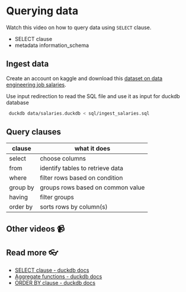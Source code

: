 # Querying data

Watch this video on how to query data using `SELECT` clause.

<!-- [![setup duckdb and dbeaver and testing](https://github.com/kokchun/assets/blob/main/oop_advanced/dbeaver_setup.png?raw=true)](https://youtu.be/b9VMLSXKHwk) -->

- SELECT clause
- metadata information_schema

## Ingest data

Create an account on kaggle and download this [dataset on data engineering job salaries](https://www.kaggle.com/datasets/chopper53/data-engineer-salary-in-2024/data).

Use input redirection to read the SQL file and use it as input for duckdb database

```bash
 duckdb data/salaries.duckdb < sql/ingest_salaries.sql
```

## Query clauses

| clause   | what it does                      |
| -------- | --------------------------------- |
| select   | choose columns                    |
| from     | identify tables to retrieve data  |
| where    | filter rows based on condition    |
| group by | groups rows based on common value |
| having   | filter groups                     |
| order by | sorts rows by column(s)           |

## Other videos 📹

## Read more 👓

- [SELECT clause - duckdb docs](https://duckdb.org/docs/sql/query_syntax/select)
- [Aggregate functions - duckdb docs](https://duckdb.org/docs/sql/functions/aggregates#arg_maxarg-val)
- [ORDER BY clause - duckdb docs](https://duckdb.org/docs/sql/query_syntax/orderby)